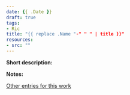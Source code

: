 ```yaml
---
date: {{ .Date }}
draft: true
tags:
- Ric
title: "{{ replace .Name "-" " " | title }}"
resources:
- src: ""
---
```


**Short description:**

**Notes:**

[Other entries for this work](/tags/Ric-)
